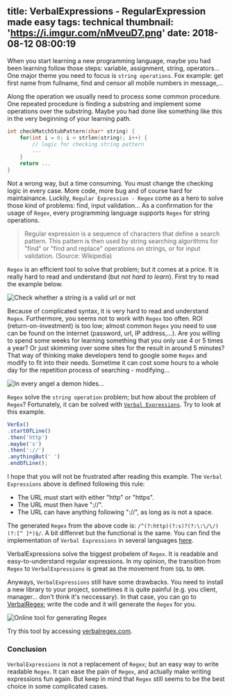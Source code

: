 title: VerbalExpressions - RegularExpression made easy
tags: technical
thumbnail: 'https://i.imgur.com/nMveuD7.png'
date: 2018-08-12 08:00:19
---
When you start learning a new programming language, maybe you had been learning follow those steps: variable, assignment, string, operators... One major theme you need to focus is `string operations`. Fox example: get first name from fullname, find and censor all mobile numbers in message,...

Along the operation we usually need to process some common procedure. One repeated procedure is finding a substring and implement some operations over the substring. Maybe you had done like something like this in the very beginning of your learning path.

```C
int checkMatchStubPattern(char* string) {
    for(int i = 0; i < strlen(string); i++) {
        // logic for checking string pattern
        ...
    }
    return ...
}
```
<!-- more -->

Not a wrong way, but a time consuming. You must change the checking logic in every case. More code, more bug and of course hard for maintainance. Luckily, `Regular Expression - Regex` come as a hero to solve those kind of problems: find, input validation... As a confirmation for the usage of `Regex`, every programming language supports `Regex` for string operations.

>Regular expression is a sequence of characters that define a search pattern. This pattern is then used by string searching algorithms for "find" or "find and replace" operations on strings, or for input validation. (Source: Wikipedia)

`Regex` is an efficient tool to solve that problem; but it comes at a price. It is really hard to read and understand (but *not hard to learn*). First try to read the example below.

![Check whether a string is a valid url or not](https://i.imgur.com/nMveuD7.png)

Because of complicated syntax, it is very hard to read and understand `Regex`. Furthermore, you seems not to work with `Regex` too often. ROI (return-on-investment) is too low; almost common `Regex` you need to use can be found on the internet (password, url, IP address,...). Are you willing to spend some weeks for learning something that you only use 4 or 5 times a year? Or just skimming over some sites for the result in around 5 minutes? That way of thinking make developers tend to google some `Regex` and modify to fit into their needs. Sometime it can cost some hours to a whole day for the repetition process of searching - modifying...

![In every angel a demon hides...](https://i.imgur.com/j3G9xyP.png)

`Regex` solve the `string operation` problem; but how about the problem of `Regex`? Fortunately, it can be solved with [`Verbal Expressions`](http://verbalexpressions.github.io/). Try to look at this example.

```javascript
VerEx()
.startOfLine()
.then('http')
.maybe('s')
.then('://')
.anythingBut(' ')
.endOfLine();
``` 

I hope that you will not be frustrated after reading this example. The `Verbal Expressions` above is defined following this rule:
- The URL must start with either "http" or "https".
- The URL must then have "://".
- The URL can have anything following "://", as long as is not a space.

The generated `Regex` from the above code is: `/^(?:http)(?:s)?(?:\:\/\/)(?:[^ ]*)$/`. A bit diffenret but the functional is the same. You can find the implementation of `Verbal Expressions` in several languages [here](http://verbalexpressions.github.io/).

VerbalExpressions solve the biggest probelem of `Regex`. It is readable and easy-to-understand regular expressions. In my opinion, the transition from `Regex` to `VerbalExpressions` is great as the movement from `SQL` to `ORM`.  

Anyways, `VerbalExpressions` still have some drawbacks. You need to install a new library to your project, sometimes it is quite painful (e.g. you client, manager... don't think it's neccessary). In that case, you can go to [VerbalRegex](https://verbalregex.com/); write the code and it will generate the `Regex` for you.

![Online tool for generating Regex](https://i.imgur.com/w0uMzYE.png)

Try this tool by accessing [verbalregex.com](https://verbalregex.com/).

### Conclusion

`VerbalExpressions` is not a replacement of `Regex`; but an easy way to write readable `Regex`. It can ease the pain of `Regex`, and actually make writing expressions fun again. But keep in mind that `Regex` still seems to be the best choice in some complicated cases.